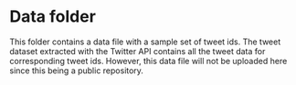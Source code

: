 # Data folder

This folder contains a data file with a sample set of tweet ids. The tweet dataset extracted with the Twitter API contains all the tweet data for corresponding tweet ids. However, this data file will not be uploaded here since this being a public repository.
